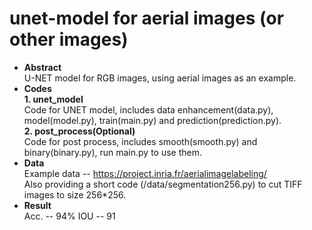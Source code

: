 # unet-model for aerial images (or other images)
- **Abstract**<br>
U-NET model for RGB images, using aerial images as an example.
- **Codes**<br>
**1. unet_model**<br>
Code for UNET model, includes data enhancement(data.py), model(model.py), train(main.py) and prediction(prediction.py).<br>
**2. post_process(Optional)**<br>
Code for post process, includes smooth(smooth.py) and binary(binary.py), run main.py to use them.<br>
- **Data**<br>
Example data -- https://project.inria.fr/aerialimagelabeling/<br>
Also providing a short code (/data/segmentation256.py) to cut TIFF images to size 256*256.<br>
- **Result**<br>
Acc. -- 94% IOU -- 91
